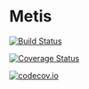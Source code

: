 # Metis

[![Build Status](https://travis-ci.org/fredrikekre/Metis.jl.svg?branch=master)](https://travis-ci.org/fredrikekre/Metis.jl)

[![Coverage Status](https://coveralls.io/repos/fredrikekre/Metis.jl/badge.svg?branch=master&service=github)](https://coveralls.io/github/fredrikekre/Metis.jl?branch=master)

[![codecov.io](http://codecov.io/github/fredrikekre/Metis.jl/coverage.svg?branch=master)](http://codecov.io/github/fredrikekre/Metis.jl?branch=master)
